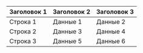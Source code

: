| Заголовок 1 | Заголовок 2 | Заголовок 3 |
|-------------|-------------|-------------|
| Строка 1    | Данные 1    | Данные 2    |
| Строка 2    | Данные 3    | Данные 4    |
| Строка 3    | Данные 5    | Данные 6    |
